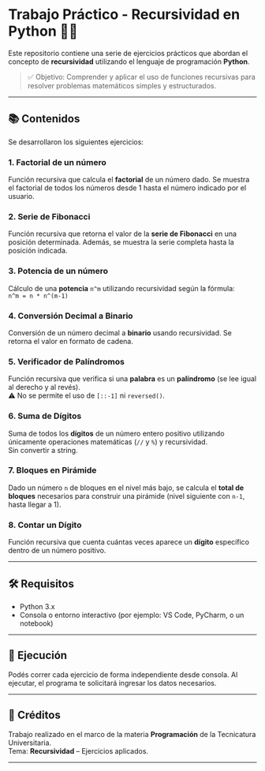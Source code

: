 # Trabajo Práctico - Recursividad en Python 🧠🐍

Este repositorio contiene una serie de ejercicios prácticos que abordan el concepto de **recursividad** utilizando el lenguaje de programación **Python**.

> ✅ Objetivo: Comprender y aplicar el uso de funciones recursivas para resolver problemas matemáticos simples y estructurados.

---

## 📚 Contenidos

Se desarrollaron los siguientes ejercicios:

### 1. Factorial de un número
Función recursiva que calcula el **factorial** de un número dado. Se muestra el factorial de todos los números desde 1 hasta el número indicado por el usuario.

### 2. Serie de Fibonacci
Función recursiva que retorna el valor de la **serie de Fibonacci** en una posición determinada. Además, se muestra la serie completa hasta la posición indicada.

### 3. Potencia de un número
Cálculo de una **potencia** `n^m` utilizando recursividad según la fórmula:  
`n^m = n * n^(m-1)`

### 4. Conversión Decimal a Binario
Conversión de un número decimal a **binario** usando recursividad. Se retorna el valor en formato de cadena.

### 5. Verificador de Palíndromos
Función recursiva que verifica si una **palabra** es un **palíndromo** (se lee igual al derecho y al revés).  
⚠️ No se permite el uso de `[::-1]` ni `reversed()`.

### 6. Suma de Dígitos
Suma de todos los **dígitos** de un número entero positivo utilizando únicamente operaciones matemáticas (`//` y `%`) y recursividad.  
Sin convertir a string.

### 7. Bloques en Pirámide
Dado un número `n` de bloques en el nivel más bajo, se calcula el **total de bloques** necesarios para construir una pirámide (nivel siguiente con `n-1`, hasta llegar a 1).

### 8. Contar un Dígito
Función recursiva que cuenta cuántas veces aparece un **dígito** específico dentro de un número positivo.

---

## 🛠 Requisitos

- Python 3.x
- Consola o entorno interactivo (por ejemplo: VS Code, PyCharm, o un notebook)

---

## 📌 Ejecución

Podés correr cada ejercicio de forma independiente desde consola. Al ejecutar, el programa te solicitará ingresar los datos necesarios.

---

## 📎 Créditos

Trabajo realizado en el marco de la materia **Programación** de la Tecnicatura Universitaria.  
Tema: **Recursividad** – Ejercicios aplicados.

---

